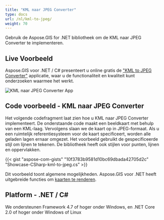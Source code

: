```yaml
---
title: "KML naar JPEG Converter"
type: docs
url: /nl/kml-to-jpeg/
weight: 70
---
```


Gebruik de Aspose.GIS for .NET bibliotheek om de KML naar JPEG Converter te implementeren.

## **Live Voorbeeld**

Aspose.GIS voor .NET / C# presenteert u online gratis de ["KML to JPEG Converter"](https://products.aspose.app/gis/viewer/kml-to-jpeg) applicatie, waar u de functionaliteit en kwaliteit kunt onderzoeken waarmee het werkt.

![KML naar JPEG Converter App](viewer.png)

## **Code voorbeeld - KML naar JPEG Converter**

Het volgende codefragment laat zien hoe u KML naar JPEG Converter implementeert. De onderstaande code maakt een beeldkaart met behulp van een KML-laag. Vervolgens slaan we de kaart op in JPEG-formaat. Als u een ruimtelijk referentiesysteem voor de kaart specificeert, worden alle geladen lagen ernaar omgezet.
Het voorbeeld gebruikt de gespecificeerde stijl om lijnen te tekenen. De bibliotheek heeft ook stijlen voor punten, lijnen en oppervlakken.

{{< gist "aspose-com-gists" "10f3783b9581d10bc69dbada42705d2c" "Showcase-CSharp-kml-to-jpeg.cs" >}}

Dit voorbeeld toont algemene mogelijkheden. Aspose.GIS voor .NET heeft uitgebreide functies om [kaarten te renderen](https://docs.aspose.com/gis/net/map-rendering/).

## **Platform - .NET / C#**

We ondersteunen Framework 4.7 of hoger onder Windows, en .NET Core 2.0 of hoger onder Windows of Linux
